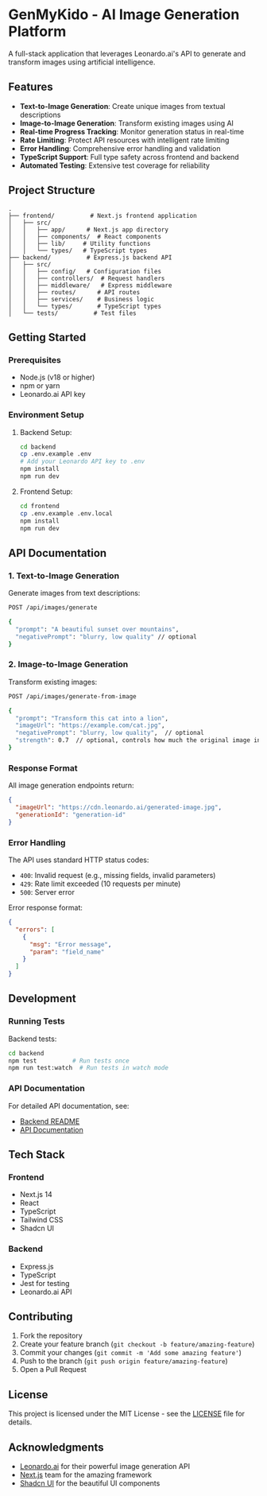 # GenMyKido - AI Image Generation Platform

A full-stack application that leverages Leonardo.ai's API to generate and transform images using artificial intelligence.

## Features

- **Text-to-Image Generation**: Create unique images from textual descriptions
- **Image-to-Image Generation**: Transform existing images using AI
- **Real-time Progress Tracking**: Monitor generation status in real-time
- **Rate Limiting**: Protect API resources with intelligent rate limiting
- **Error Handling**: Comprehensive error handling and validation
- **TypeScript Support**: Full type safety across frontend and backend
- **Automated Testing**: Extensive test coverage for reliability

## Project Structure

```
.
├── frontend/          # Next.js frontend application
│   ├── src/
│   │   ├── app/      # Next.js app directory
│   │   ├── components/  # React components
│   │   ├── lib/     # Utility functions
│   │   └── types/   # TypeScript types
├── backend/          # Express.js backend API
│   ├── src/
│   │   ├── config/   # Configuration files
│   │   ├── controllers/  # Request handlers
│   │   ├── middleware/   # Express middleware
│   │   ├── routes/      # API routes
│   │   ├── services/    # Business logic
│   │   └── types/       # TypeScript types
│   └── tests/          # Test files
```

## Getting Started

### Prerequisites

- Node.js (v18 or higher)
- npm or yarn
- Leonardo.ai API key

### Environment Setup

1. Backend Setup:
   ```bash
   cd backend
   cp .env.example .env
   # Add your Leonardo API key to .env
   npm install
   npm run dev
   ```

2. Frontend Setup:
   ```bash
   cd frontend
   cp .env.example .env.local
   npm install
   npm run dev
   ```

## API Documentation

### 1. Text-to-Image Generation
Generate images from text descriptions:

```bash
POST /api/images/generate

{
  "prompt": "A beautiful sunset over mountains",
  "negativePrompt": "blurry, low quality" // optional
}
```

### 2. Image-to-Image Generation
Transform existing images:

```bash
POST /api/images/generate-from-image

{
  "prompt": "Transform this cat into a lion",
  "imageUrl": "https://example.com/cat.jpg",
  "negativePrompt": "blurry, low quality",  // optional
  "strength": 0.7  // optional, controls how much the original image influences the result (0-1)
}
```

### Response Format

All image generation endpoints return:

```json
{
  "imageUrl": "https://cdn.leonardo.ai/generated-image.jpg",
  "generationId": "generation-id"
}
```

### Error Handling

The API uses standard HTTP status codes:

- `400`: Invalid request (e.g., missing fields, invalid parameters)
- `429`: Rate limit exceeded (10 requests per minute)
- `500`: Server error

Error response format:

```json
{
  "errors": [
    {
      "msg": "Error message",
      "param": "field_name"
    }
  ]
}
```

## Development

### Running Tests

Backend tests:
```bash
cd backend
npm test          # Run tests once
npm run test:watch  # Run tests in watch mode
```

### API Documentation

For detailed API documentation, see:
- [Backend README](./backend/README.md)
- [API Documentation](./docs/api.md)

## Tech Stack

### Frontend
- Next.js 14
- React
- TypeScript
- Tailwind CSS
- Shadcn UI

### Backend
- Express.js
- TypeScript
- Jest for testing
- Leonardo.ai API

## Contributing

1. Fork the repository
2. Create your feature branch (`git checkout -b feature/amazing-feature`)
3. Commit your changes (`git commit -m 'Add some amazing feature'`)
4. Push to the branch (`git push origin feature/amazing-feature`)
5. Open a Pull Request

## License

This project is licensed under the MIT License - see the [LICENSE](LICENSE) file for details.

## Acknowledgments

- [Leonardo.ai](https://leonardo.ai/) for their powerful image generation API
- [Next.js](https://nextjs.org/) team for the amazing framework
- [Shadcn UI](https://ui.shadcn.com/) for the beautiful UI components
